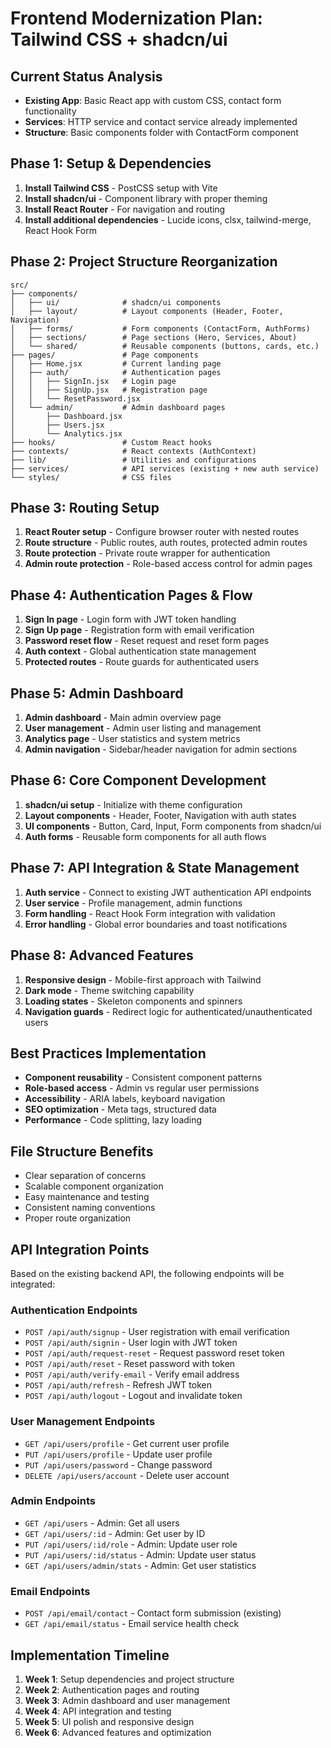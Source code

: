 # Frontend Modernization Plan: Tailwind CSS + shadcn/ui

## Current Status Analysis
- **Existing App**: Basic React app with custom CSS, contact form functionality
- **Services**: HTTP service and contact service already implemented
- **Structure**: Basic components folder with ContactForm component

## Phase 1: Setup & Dependencies
1. **Install Tailwind CSS** - PostCSS setup with Vite
2. **Install shadcn/ui** - Component library with proper theming
3. **Install React Router** - For navigation and routing
4. **Install additional dependencies** - Lucide icons, clsx, tailwind-merge, React Hook Form

## Phase 2: Project Structure Reorganization
```
src/
├── components/
│   ├── ui/              # shadcn/ui components
│   ├── layout/          # Layout components (Header, Footer, Navigation)
│   ├── forms/           # Form components (ContactForm, AuthForms)
│   ├── sections/        # Page sections (Hero, Services, About)
│   └── shared/          # Reusable components (buttons, cards, etc.)
├── pages/               # Page components
│   ├── Home.jsx         # Current landing page
│   ├── auth/            # Authentication pages
│   │   ├── SignIn.jsx   # Login page
│   │   ├── SignUp.jsx   # Registration page
│   │   └── ResetPassword.jsx
│   └── admin/           # Admin dashboard pages
│       ├── Dashboard.jsx
│       ├── Users.jsx
│       └── Analytics.jsx
├── hooks/               # Custom React hooks
├── contexts/            # React contexts (AuthContext)
├── lib/                 # Utilities and configurations
├── services/            # API services (existing + new auth service)
└── styles/              # CSS files
```

## Phase 3: Routing Setup
1. **React Router setup** - Configure browser router with nested routes
2. **Route structure** - Public routes, auth routes, protected admin routes
3. **Route protection** - Private route wrapper for authentication
4. **Admin route protection** - Role-based access control for admin pages

## Phase 4: Authentication Pages & Flow
1. **Sign In page** - Login form with JWT token handling
2. **Sign Up page** - Registration form with email verification
3. **Password reset flow** - Reset request and reset form pages
4. **Auth context** - Global authentication state management
5. **Protected routes** - Route guards for authenticated users

## Phase 5: Admin Dashboard
1. **Admin dashboard** - Main admin overview page
2. **User management** - Admin user listing and management
3. **Analytics page** - User statistics and system metrics
4. **Admin navigation** - Sidebar/header navigation for admin sections

## Phase 6: Core Component Development
1. **shadcn/ui setup** - Initialize with theme configuration
2. **Layout components** - Header, Footer, Navigation with auth states
3. **UI components** - Button, Card, Input, Form components from shadcn/ui
4. **Auth forms** - Reusable form components for all auth flows

## Phase 7: API Integration & State Management
1. **Auth service** - Connect to existing JWT authentication API endpoints
2. **User service** - Profile management, admin functions
3. **Form handling** - React Hook Form integration with validation
4. **Error handling** - Global error boundaries and toast notifications

## Phase 8: Advanced Features
1. **Responsive design** - Mobile-first approach with Tailwind
2. **Dark mode** - Theme switching capability
3. **Loading states** - Skeleton components and spinners
4. **Navigation guards** - Redirect logic for authenticated/unauthenticated users

## Best Practices Implementation
- **Component reusability** - Consistent component patterns
- **Role-based access** - Admin vs regular user permissions
- **Accessibility** - ARIA labels, keyboard navigation
- **SEO optimization** - Meta tags, structured data
- **Performance** - Code splitting, lazy loading

## File Structure Benefits
- Clear separation of concerns
- Scalable component organization
- Easy maintenance and testing
- Consistent naming conventions
- Proper route organization

## API Integration Points
Based on the existing backend API, the following endpoints will be integrated:

### Authentication Endpoints
- `POST /api/auth/signup` - User registration with email verification
- `POST /api/auth/signin` - User login with JWT token
- `POST /api/auth/request-reset` - Request password reset token
- `POST /api/auth/reset` - Reset password with token
- `POST /api/auth/verify-email` - Verify email address
- `POST /api/auth/refresh` - Refresh JWT token
- `POST /api/auth/logout` - Logout and invalidate token

### User Management Endpoints
- `GET /api/users/profile` - Get current user profile
- `PUT /api/users/profile` - Update user profile
- `PUT /api/users/password` - Change password
- `DELETE /api/users/account` - Delete user account

### Admin Endpoints
- `GET /api/users` - Admin: Get all users
- `GET /api/users/:id` - Admin: Get user by ID
- `PUT /api/users/:id/role` - Admin: Update user role
- `PUT /api/users/:id/status` - Admin: Update user status
- `GET /api/users/admin/stats` - Admin: Get user statistics

### Email Endpoints
- `POST /api/email/contact` - Contact form submission (existing)
- `GET /api/email/status` - Email service health check

## Implementation Timeline
1. **Week 1**: Setup dependencies and project structure
2. **Week 2**: Authentication pages and routing
3. **Week 3**: Admin dashboard and user management
4. **Week 4**: API integration and testing
5. **Week 5**: UI polish and responsive design
6. **Week 6**: Advanced features and optimization